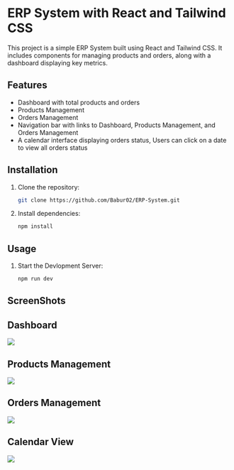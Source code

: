 # ERP System with React and Tailwind CSS

This project is a simple ERP System built using React and Tailwind CSS. It includes components for managing products and orders, along with a dashboard displaying key metrics.

## Features

- Dashboard with total products and orders
- Products Management
- Orders Management
- Navigation bar with links to Dashboard, Products Management, and Orders Management
- A calendar interface displaying orders status, Users can click on a date to view all orders status

## Installation

1. Clone the repository:
   ```bash
   git clone https://github.com/Babur02/ERP-System.git 
2. Install dependencies:
   ```bash
   npm install
## Usage
1. Start the Devlopment Server:
   ```bash
   npm run dev
## ScreenShots
Dashboard                 
-------------------------
![](/Screenshots/Dashboard.png)

Products Management                
-------------------------
![](/Screenshots/Products.png)

Orders Management                
-------------------------
![](/Screenshots/Orders.png)

Calendar View                
-------------------------
![](/Screenshots/CalenderView.png)
